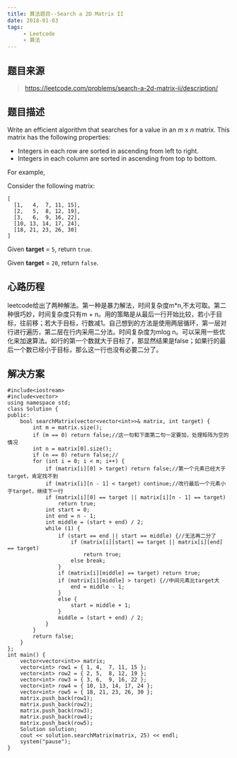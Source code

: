 ```yaml
---
title: 算法题目--Search a 2D Matrix II
date: 2018-01-03
tags: 
     - Leetcode
     - 算法
---
```


## 题目来源

> https://leetcode.com/problems/search-a-2d-matrix-ii/description/

## 题目描述

Write an efficient algorithm that searches for a value in an *m* x *n* matrix. This matrix has the following properties:

- Integers in each row are sorted in ascending from left to right.
- Integers in each column are sorted in ascending from top to bottom.

For example,

Consider the following matrix:

<!--more-->

```
[
  [1,   4,  7, 11, 15],
  [2,   5,  8, 12, 19],
  [3,   6,  9, 16, 22],
  [10, 13, 14, 17, 24],
  [18, 21, 23, 26, 30]
]
```

Given **target** = `5`, return `true`.

Given **target** = `20`, return `false`.

## 心路历程

leetcode给出了两种解法。第一种是暴力解法，时间复杂度m*n,不太可取。第二种很巧妙，时间复杂度只有m + n。用的策略是从最后一行开始比较，若小于目标，往前移；若大于目标，行数减1。自己想到的方法是使用两层循环，第一层对行进行遍历，第二层在行内采用二分法。时间复杂度为mlog n。可以采用一些优化来加速算法。如行的第一个数就大于目标了，那显然结果是false；如果行的最后一个数已经小于目标，那么这一行也没有必要二分了。

## 解决方案

```
#include<iostream>
#include<vector>
using namespace std;
class Solution {
public:
	bool searchMatrix(vector<vector<int>>& matrix, int target) {
		int m = matrix.size();
		if (m == 0) return false;//这一句和下面第二句一定要加，处理矩阵为空的情况
		int n = matrix[0].size();
		if (n == 0) return false;//
		for (int i = 0; i < m; i++) {
			if (matrix[i][0] > target) return false;//第一个元素已经大于target，肯定找不到
			if (matrix[i][n - 1] < target) continue;//改行最后一个元素小于target，继续下一行
			if (matrix[i][0] == target || matrix[i][n - 1] == target)
				return true;
			int start = 0;
			int end = n - 1;
			int middle = (start + end) / 2;
			while (1) {
				if (start == end || start == middle) {//无法再二分了
					if (matrix[i][start] == target || matrix[i][end] == target)
						return true;
					else break;
				}
				if (matrix[i][middle] == target) return true;
				if (matrix[i][middle] > target) {//中间元素比target大
					end = middle - 1;
				}
				else {
					start = middle + 1;
				}
				middle = (start + end) / 2;
			}
		}
		return false;
	}
};
int main() {
	vector<vector<int>> matrix;
	vector<int> row1 = { 1, 4,  7, 11, 15 };
	vector<int> row2 = { 2, 5,  8, 12, 19 };
	vector<int> row3 = { 3, 6,  9, 16, 22 };
	vector<int> row4 = { 10, 13, 14, 17, 24 };
	vector<int> row5 = { 18, 21, 23, 26, 30 };
	matrix.push_back(row1);
	matrix.push_back(row2);
	matrix.push_back(row3);
	matrix.push_back(row4);
	matrix.push_back(row5);
	Solution solution;
	cout << solution.searchMatrix(matrix, 25) << endl;
	system("pause");
}
```